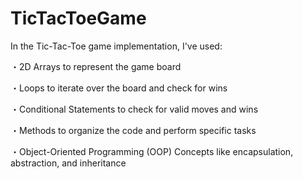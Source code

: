 # TicTacToeGame
In the Tic-Tac-Toe game implementation, I've used:

・2D Arrays to represent the game board

・Loops to iterate over the board and check for wins

・Conditional Statements to check for valid moves and wins

・Methods to organize the code and perform specific tasks

・Object-Oriented Programming (OOP) Concepts like encapsulation, abstraction, and inheritance
